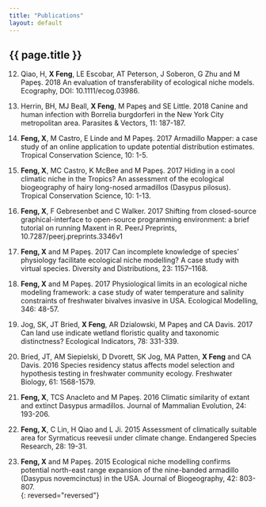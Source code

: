 ```yaml
---
title: "Publications"
layout: default
---
```

## {{ page.title }}  

12.	Qiao, H, **X Feng**, LE Escobar, AT Peterson, J Soberon, G Zhu and M Papeş. 2018 An evaluation of transferability of ecological niche models. Ecography, DOI: 10.1111/ecog.03986.  

11.	Herrin, BH, MJ Beall, **X Feng**, M Papeş and SE Little. 2018 Canine and human infection with Borrelia burgdorferi in the New York City metropolitan area. Parasites & Vectors, 11: 187-187.  

10.	**Feng, X**, M Castro, E Linde and M Papeş. 2017 Armadillo Mapper: a case study of an online application to update potential distribution estimates. Tropical Conservation Science, 10: 1-5.  

9.	**Feng, X**, MC Castro, K McBee and M Papeş. 2017 Hiding in a cool climatic niche in the Tropics? An assessment of the ecological biogeography of hairy long-nosed armadillos (Dasypus pilosus). Tropical Conservation Science, 10: 1-13.  

8.	**Feng, X**, F Gebresenbet and C Walker. 2017 Shifting from closed-source graphical-interface to open-source programming environment: a brief tutorial on running Maxent in R. PeerJ Preprints,  10.7287/peerj.preprints.3346v1  

7.	**Feng, X** and M Papeş. 2017 Can incomplete knowledge of species’ physiology facilitate ecological niche modelling? A case study with virtual species. Diversity and Distributions, 23: 1157–1168.  

6.	**Feng, X** and M Papeş. 2017 Physiological limits in an ecological niche modeling framework: a case study of water temperature and salinity constraints of freshwater bivalves invasive in USA. Ecological Modelling, 346: 48-57.  

5.	Jog, SK, JT Bried, **X Feng**, AR Dzialowski, M Papeş and CA Davis. 2017 Can land use indicate wetland floristic quality and taxonomic distinctness? Ecological Indicators, 78: 331-339.  

4.	Bried, JT, AM Siepielski, D Dvorett, SK Jog, MA Patten, **X Feng** and CA Davis. 2016 Species residency status affects model selection and hypothesis testing in freshwater community ecology. Freshwater Biology, 61: 1568-1579.  

3.	**Feng, X**, TCS Anacleto and M Papeş. 2016 Climatic similarity of extant and extinct Dasypus armadillos. Journal of Mammalian Evolution, 24: 193-206.  

2.	**Feng, X**, C Lin, H Qiao and L Ji. 2015 Assessment of climatically suitable area for Syrmaticus reevesii under climate change. Endangered Species Research, 28: 19-31.  

1.	**Feng, X** and M Papeş. 2015 Ecological niche modelling confirms potential north-east range expansion of the nine-banded armadillo (Dasypus novemcinctus) in the USA. Journal of Biogeography, 42: 803-807.  
{: reversed="reversed"}


